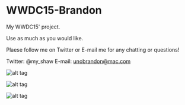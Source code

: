 # WWDC15-Brandon
My WWDC15' project.

Use as much as you would like. 

Plaese follow me on Twitter or E-mail me for any chatting or questions! 

Twitter: @my_shaw
E-mail: unobrandon@mac.com

![alt tag](http://f.cl.ly/items/263y3h3P1F2r360s2h3N/iOS%20Simulator%20Screen%20Shot%20Apr%2026,%202015,%206.25.12%20PM.png)

![alt tag](http://cl.ly/aoMJ?_ga=1.152943673.1098882013.1424064707)

![alt tag](http://cl.ly/image/180v3S10031P?_ga=1.152943673.1098882013.1424064707)

